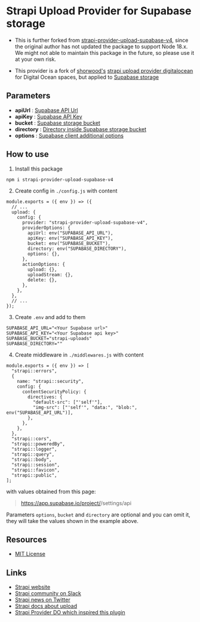 # Strapi Upload Provider for Supabase storage


- This is further forked from [strapi-provider-upload-supabase-v4](https://github.com/paulospiguel/strapi-provider-upload-supabase-v4), since the original author has not updated the package to support Node 18.x. We might not able to maintain this package in the future, so please use it at your own risk.

- This provider is a fork of [shorwood's](https://github.com/shorwood) [strapi upload provider digitalocean](https://github.com/shorwood/strapi-provider-upload-do) for Digital Ocean spaces, but applied to [Supabase storage](https://supabase.io/)

## Parameters

- **apiUrl** : [Supabase API Url](https://supabase.io/docs/reference/javascript/initializing)
- **apiKey** : [Supabase API Key](https://supabase.io/docs/reference/javascript/initializing)
- **bucket** : [Supabase storage bucket](https://supabase.io/docs/guides/storage)
- **directory** : [Directory inside Supabase storage bucket](https://supabase.io/docs/guides/storage)
- **options** : [Supabase client additional options](https://supabase.io/docs/reference/javascript/initializing#with-additional-parameters)

## How to use

1. Install this package

```
npm i strapi-provider-upload-supabase-v4
```

2. Create config in `./config.js` with content

```
module.exports = ({ env }) => ({
  // ...
  upload: {
    config: {
      provider: "strapi-provider-upload-supabase-v4",
      providerOptions: {
        apiUrl: env("SUPABASE_API_URL"),
        apiKey: env("SUPABASE_API_KEY"),
        bucket: env("SUPABASE_BUCKET"),
        directory: env("SUPABASE_DIRECTORY"),
        options: {},
      },
      actionOptions: {
        upload: {},
        uploadStream: {},
        delete: {},
      },
    },
  },
  // ...
});
```

3. Create `.env` and add to them

```
SUPABASE_API_URL="<Your Supabase url>"
SUPABASE_API_KEY="<Your Supabase api key>"
SUPABASE_BUCKET="strapi-uploads"
SUPABASE_DIRECTORY=""
```

4. Create middleware in `./middlewares.js` with content

```
module.exports = ({ env }) => [
  "strapi::errors",
  {
    name: "strapi::security",
    config: {
      contentSecurityPolicy: {
        directives: {
          "default-src": ["'self'"],
          "img-src": ["'self'", "data:", "blob:", env("SUPABASE_API_URL")],
        },
      },
    },
  },
  "strapi::cors",
  "strapi::poweredBy",
  "strapi::logger",
  "strapi::query",
  "strapi::body",
  "strapi::session",
  "strapi::favicon",
  "strapi::public",
];

```

with values obtained from this page:

> https://app.supabase.io/project/<your-project>/settings/api

Parameters `options`, `bucket` and `directory` are optional and you can omit it, they will take the values shown in the example above.

## Resources

- [MIT License](LICENSE.md)

## Links

- [Strapi website](http://strapi.io/)
- [Strapi community on Slack](http://slack.strapi.io)
- [Strapi news on Twitter](https://twitter.com/strapijs)
- [Strapi docs about upload](https://strapi.io/documentation/3.0.0-beta.x/plugins/upload.html#configuration)
- [Strapi Provider DO which inspired this plugin](https://github.com/shorwood/strapi-provider-upload-do)
